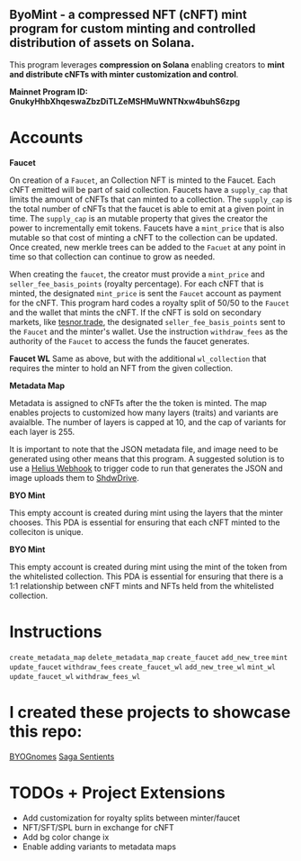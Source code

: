 ## **ByoMint - a compressed NFT (cNFT) mint program for custom minting and controlled distribution of assets on Solana.**

  
This program leverages **compression on Solana** enabling creators to **mint and distribute cNFTs with minter customization and control**.

**Mainnet Program ID: GnukyHhbXhqeswaZbzDiTLZeMSHMuWNTNxw4buhS6zpg**

# Accounts
**Faucet**

On creation of a `Faucet`, an Collection NFT is minted to the Faucet. Each cNFT emitted will be part of said collection. Faucets have a `supply_cap` that limits the amount of cNFTs that can minted to a collection. The `supply_cap` is the total number of cNFTs that the faucet is able to emit at a given point in time. The `supply_cap` is an mutable property that gives the creator the power to incrementally emit tokens. Faucets have a `mint_price` that is also mutable so that cost of minting a cNFT to the collection can be updated. Once created, new merkle trees can be added to the `Facuet` at any point in time so that collection can continue to grow as needed. 

When creating the `faucet`, the creator must provide a `mint_price` and `seller_fee_basis_points` (royalty percentage). For each cNFT that is minted, the designated `mint_price` is sent the `Faucet` account as payment for the cNFT. This program hard codes a royalty split of 50/50 to the `Faucet` and the wallet that mints the cNFT. If the cNFT is sold on secondary markets, like [tesnor.trade](http://tensor.trade), the designated `seller_fee_basis_points` sent to the `Faucet` and the minter's wallet. Use the instruction `withdraw_fees` as the authority of the `Faucet` to access the funds the faucet generates.

**Faucet WL**
Same as above, but with the additional `wl_collection` that requires the minter to hold an NFT from the given collection.

**Metadata Map**

Metadata is assigned to cNFTs after the the token is minted. The map enables projects to customized how many layers (traits) and variants are avaialble. The number of layers is capped at 10, and the cap of variants for each layer is 255.

It is important to note that the JSON metadata file, and image need to be generated using other means that this program. A suggested solution is to use a [Helius Webhook](https://docs.helius.dev/webhooks-and-websockets/what-are-webhooks) to trigger code to run that generates the JSON and image uploads them to [ShdwDrive](https://docs.shdwdrive.com/learn).

**BYO Mint**

This empty account is created during mint using the layers that the minter chooses. This PDA is essential for ensuring that each cNFT minted to the colleciton is unique. 

**BYO Mint**

This empty account is created during mint using the mint of the token from the whitelisted collection. This PDA is essential for ensuring that there is a 1:1 relationship between cNFT mints and NFTs held from the whitelisted collection.

# Instructions
`create_metadata_map`
`delete_metadata_map`
`create_faucet`
`add_new_tree`
`mint`
`update_faucet`
`withdraw_fees`
`create_faucet_wl`
`add_new_tree_wl`
`mint_wl`
`update_faucet_wl`
`withdraw_fees_wl`

# I created these projects to showcase this repo:
[BYOGnomes](http://byognome.xyz) 
[Saga Sentients](http://saga-sentients.com) 


# TODOs + Project Extensions
- Add customization for royalty splits between minter/faucet
- NFT/SFT/SPL burn in exchange for cNFT
- Add bg color change ix
- Enable adding variants to metadata maps
